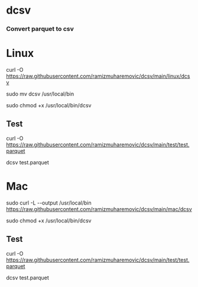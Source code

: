 # dcsv
### Convert parquet to csv

# Linux
curl -O https://raw.githubusercontent.com/ramizmuharemovic/dcsv/main/linux/dcsv

sudo mv dcsv /usr/local/bin

sudo chmod +x /usr/local/bin/dcsv


## Test
curl -O https://raw.githubusercontent.com/ramizmuharemovic/dcsv/main/test/test.parquet

dcsv test.parquet


# Mac
sudo curl -L --output /usr/local/bin https://raw.githubusercontent.com/ramizmuharemovic/dcsv/main/mac/dcsv

sudo chmod +x /usr/local/bin/dcsv

## Test
curl -O https://raw.githubusercontent.com/ramizmuharemovic/dcsv/main/test/test.parquet

dcsv test.parquet